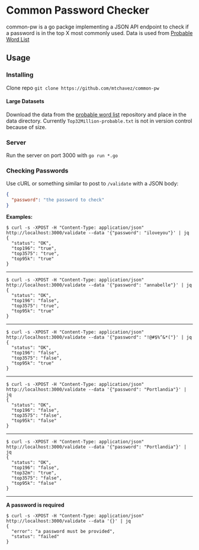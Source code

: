 # Common Password Checker

common-pw is a go packge implementing a JSON API endpoint to check if a password
is in the top X most commonly used. Data is used from [Probable Word List][pwl]

## Usage

### Installing

Clone repo `git clone https://github.com/mtchavez/common-pw`

#### Large Datasets

Download the data from the [probable word list][pwl] repository and place
in the data directory. Currently `Top32Million-probable.txt` is not in version
control because of size.

### Server

Run the server on port 3000 with `go run *.go`

### Checking Passwords

Use cURL or something similar to post to `/validate` with a JSON body:

```json
{
  "password": "the password to check"
}
```

**Examples:**

```
$ curl -s -XPOST -H "Content-Type: application/json" http://localhost:3000/validate --data '{"password": "iloveyou"}' | jq
{
  "status": "OK",
  "top196": "true",
  "top3575": "true",
  "top95k": "true"
}
```
---
```
$ curl -s -XPOST -H "Content-Type: application/json" http://localhost:3000/validate --data '{"password": "annabelle"}' | jq
{
  "status": "OK",
  "top196": "false",
  "top3575": "true",
  "top95k": "true"
}
```
---
```
$ curl -s -XPOST -H "Content-Type: application/json" http://localhost:3000/validate --data '{"password": "!@#$%^&*("}' | jq
{
  "status": "OK",
  "top196": "false",
  "top3575": "false",
  "top95k": "true"
}
```
---
```
$ curl -s -XPOST -H "Content-Type: application/json" http://localhost:3000/validate --data '{"password": "Portlandia"}' | jq
{
  "status": "OK",
  "top196": "false",
  "top3575": "false",
  "top95k": "false"
}
```
---
```
$ curl -s -XPOST -H "Content-Type: application/json" http://localhost:3000/validate --data '{"password": "Portlandia"}' | jq
{
  "status": "OK",
  "top196": "false",
  "top32m": "true",
  "top3575": "false",
  "top95k": "false"
}
```
---
**A password is required**
```
$ curl -s -XPOST -H "Content-Type: application/json" http://localhost:3000/validate --data '{}' | jq
{
  "error": "a password must be provided",
  "status": "failed"
}
```

[pwl]: https://github.com/berzerk0/Probable-Wordlists
